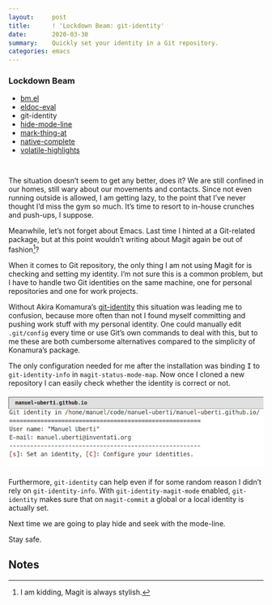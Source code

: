 ```yaml
---
layout:     post
title:      ! 'Lockdown Beam: git-identity'
date:       2020-03-30
summary:    Quickly set your identity in a Git repository.
categories: emacs
---
```


<div style="padding-bottom: 15px">
  <div class="box">
    <h3>Lockdown Beam</h3>
    <ul>
      <li>
        <a href="https://www.manueluberti.eu/emacs/2020/03/19/lockdown-beam-bm/">
          bm.el
        </a>
      </li>
      <li>
        <a href="https://www.manueluberti.eu/emacs/2020/03/23/lockdown-beam-eldoc-eval/">
          eldoc-eval
        </a>
      </li>
      <li>git-identity</li>
      <li>
        <a href="https://www.manueluberti.eu/emacs/2020/04/06/lockdown-beam-hide-mode-line/">
          hide-mode-line
        </a>
      </li>
      <li>
        <a href="https://www.manueluberti.eu/emacs/2020/04/13/lockdown-beam-mark-thing-at/">
          mark-thing-at
        </a>
      </li>
      <li>
        <a href="https://www.manueluberti.eu/emacs/2020/04/20/lockdown-beam-native-complete/">
          native-complete
        </a>
      </li>
      <li>
        <a href="https://www.manueluberti.eu/emacs/2020/04/27/lockdown-beam-volatile-highlights/">
          volatile-highlights
        </a>
      </li>
    </ul>
  </div>
</div>

The situation doesn’t seem to get any better, does it? We are still confined in
our homes, still wary about our movements and contacts. Since not even running
outside is allowed, I am getting lazy, to the point that I’ve never thought I’d
miss the gym so much. It’s time to resort to in-house crunches and push-ups,
I suppose.

Meanwhile, let’s not forget about Emacs. Last time I hinted at a Git-related
package, but at this point wouldn’t writing about Magit again be out of
fashion[^1]?

When it comes to Git repository, the only thing I am not using Magit for is
checking and setting my identity. I’m not sure this is a common problem, but
I have to handle two Git identities on the same machine, one for personal
repositories and one for work projects. 

Without Akira Komamura’s [git-identity](https://github.com/akirak/git-identity.el) this situation was leading me to
confusion, because more often than not I found myself committing and pushing
work stuff with my personal identity. One could manually edit `.git/config` every
time or use Git’s own commands to deal with this, but to me these are both
cumbersome alternatives compared to the simplicity of Konamura’s package.

The only configuration needed for me after the installation was binding <kbd>I</kbd> to
`git-identity-info` in `magit-status-mode-map`. Now once I cloned a new repository
I can easily check whether the identity is correct or not.

<div style="text-align: center; padding-top: 5px; padding-bottom: 5px">
    <a href="https://raw.githubusercontent.com/manuel-uberti/manuel-uberti.github.io/master/images/git-identity.png" 
       target="_blank">
      <img src="/images/git-identity.png">
    </a>
</div>

Furthermore, `git-identity` can help even if for some random reason I didn’t rely
on `git-identity-info`. With `git-identity-magit-mode` enabled, `git-identity` makes
sure that on `magit-commit` a global or a local identity is actually set.

Next time we are going to play hide and seek with the mode-line.

Stay safe.

## Notes

[^1]: I am kidding, Magit is always stylish.
